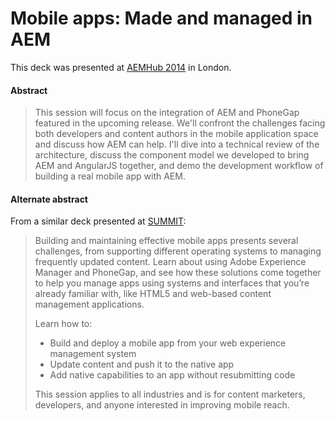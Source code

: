 Mobile apps: Made and managed in AEM
====================================

This deck was presented at [AEMHub 2014](http://aemhub.cognifide.com/speakers.html#Bruce-Lefebvre) in London.

#### Abstract

> This session will focus on the integration of AEM and PhoneGap featured in the upcoming release. We'll confront the challenges facing both developers and content authors in the mobile application space and discuss how AEM can help. I'll dive into a technical review of the architecture, discuss the component model we developed to bring AEM and AngularJS together, and demo the development workflow of building a real mobile app with AEM.

#### Alternate abstract

From a similar deck presented at [SUMMIT](https://adobesummit.activeevents.com/2014/slc/connect/sessionDetail.ww?SESSION_ID=1211):

> Building and maintaining effective mobile apps presents several challenges, from supporting different operating systems to managing frequently updated content. Learn about using Adobe Experience Manager and PhoneGap, and see how these solutions come together to help you manage apps using systems and interfaces that you’re already familiar with, like HTML5 and web-based content management applications.
> 
> Learn how to:
>* Build and deploy a mobile app from your web experience management system
>* Update content and push it to the native app
>* Add native capabilities to an app without resubmitting code
>
> This session applies to all industries and is for content marketers, developers, and anyone interested in improving mobile reach.